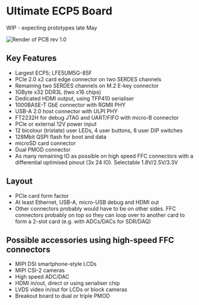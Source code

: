 # Ultimate ECP5 Board

WIP - expecting prototypes late May

![Render of PCB rev 1.0](hardware/ecp5_mainboard/render/ecp5_mainboard.png)

## Key Features
 - Largest ECP5; LFE5UM5G-85F
 - PCIe 2.0 x2 card edge connector on two SERDES channels
 - Remaining two SERDES channels on M.2 E-key connector
 - 1GByte x32 DDR3L (two x16 chips)
 - Dedicated HDMI output, using TFP410 serialiser
 - 1000BASE-T GbE connector with RGMII PHY
 - USB-A 2.0 host connector with ULPI PHY
 - FT2232H for debug JTAG and UART/FIFO with micro-B connector
 - PCIe or external 12V power input
 - 12 bicolour (tristate) user LEDs, 4 user buttons, 8 user DIP switches
 - 128Mbit QSPI flash for boot and data
 - microSD card connector
 - Dual PMOD connector
 - As many remaining IO as possible on high speed FFC connectors with a differential optimised pinout (3x 24 IO). Selectable 1.8V/2.5V/3.3V

## Layout
 - PCIe card form factor
 - At least Ethernet, USB-A, micro-USB debug and HDMI out
 - Other connectors probably would have to be on other sides. FFC connectors probably on top so they can loop over to another card to form a 2-slot card (e.g. with ADCs/DACs for SDR/DAQ)

## Possible accessories using high-speed FFC connectors
 - MIPI DSI smartphone-style LCDs
 - MIPI CSI-2 cameras
 - High speed ADC/DAC
 - HDMI in/out, direct or using serialiser chip
 - LVDS video in/out for LCDs or block cameras
 - Breakout board to dual or triple PMOD
